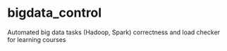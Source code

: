 # bigdata_control
Automated big data tasks (Hadoop, Spark) correctness and load checker for learning courses
